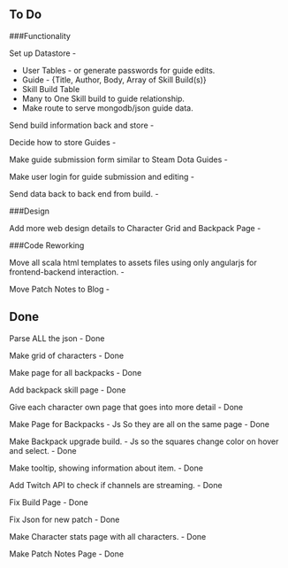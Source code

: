 To Do
--------

###Functionality

Set up Datastore - 
  - User Tables - or generate passwords for guide edits.
  - Guide - {Title, Author, Body, Array of Skill Build(s)}
  - Skill Build Table
  - Many to One Skill build to guide relationship.
  - Make route to serve mongodb/json guide data.

Send build information back and store - 

Decide how to store Guides - 

Make guide submission form similar to Steam Dota Guides - 

Make user login for guide submission and editing - 

Send data back to back end from build. - 


###Design

Add more web design details to Character Grid and Backpack Page - 

###Code Reworking

Move all scala html templates to assets files using only angularjs for frontend-backend interaction. - 

Move Patch Notes to Blog - 

Done
--------

Parse ALL the json - Done

Make grid of characters - Done

Make page for all backpacks - Done

Add backpack skill page - Done

Give each character own page that goes into more detail  - Done

Make Page for Backpacks - Js So they are all on the same page - Done

Make Backpack upgrade build. - Js so the squares change color on hover and select. - Done

Make tooltip, showing information about item. - Done

Add Twitch API to check if channels are streaming. - Done

Fix Build Page - Done

Fix Json for new patch - Done

Make Character stats page with all characters. - Done

Make Patch Notes Page - Done
